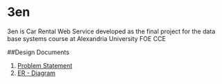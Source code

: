 # 3en
3en is Car Rental Web Service developed as the final project for the data base systems course at Alexandria University FOE CCE

##Design Documents
1. [Problem Statement](https://drive.google.com/file/d/1l8sKyUFMrk1EnQgxhxq9Gh-uPPIMyFnA/view?usp=sharing)
2. [ER - Diagram](https://drive.google.com/file/d/1MPGIQSHh97eys0Rj5zNnlcLsccZa0UXa/view?usp=sharing)

